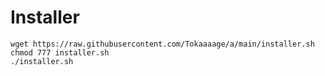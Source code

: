 # Installer
```
wget https://raw.githubusercontent.com/Tokaaaage/a/main/installer.sh
chmod 777 installer.sh
./installer.sh
```
